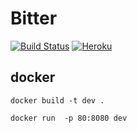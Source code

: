 # Bitter
[![Build Status](https://travis-ci.com/biren9/vs2lab.svg?token=4VVTP5hp4dar8Qwvoxyj&branch=master)](https://travis-ci.com/biren9/vs2lab)
[![Heroku](http://heroku-badge.herokuapp.com/?app=bitter-vs2&style=flat&svg=1&root=)](https://bitter-vs2.herokuapp.com/authenticate)
## docker

```docker build -t dev .```

```docker run  -p 80:8080 dev```